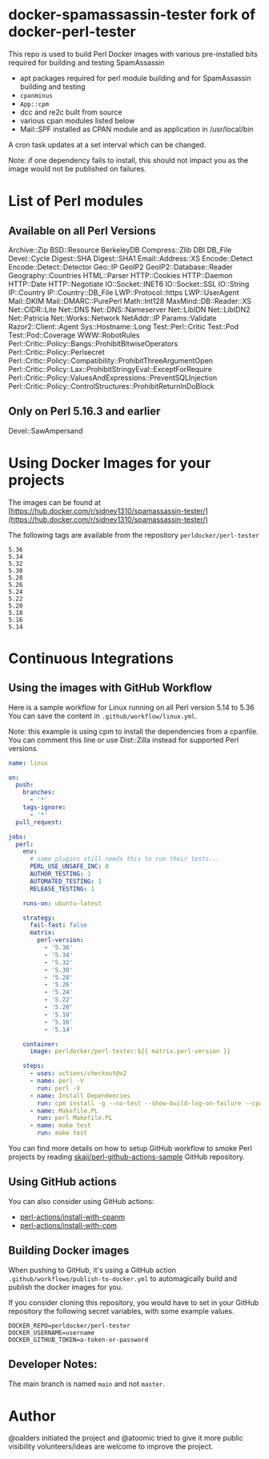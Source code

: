 # docker-spamassassin-tester fork of docker-perl-tester

This repo is used to build Perl Docker images with various pre-installed bits required for building and testing SpamAssassin

- apt packages required for perl module building and for SpamAssassin building and testing
- `cpanminus`
- `App::cpm`
- dcc and re2c built from source
- various cpan modules listed below
- Mail::SPF installed as CPAN module and as application in /usr/local/bin

A cron task updates at a set interval which can be changed.

Note: if one dependency fails to install, this should not impact you as the image would not be published
on failures.

# List of Perl modules

## Available on all Perl Versions

Archive::Zip BSD::Resource BerkeleyDB Compress::Zlib DBI DB_File Devel::Cycle
Digest::SHA Digest::SHA1 Email::Address::XS Encode::Detect Encode::Detect::Detector
Geo::IP GeoIP2 GeoIP2::Database::Reader Geography::Countries HTML::Parser HTTP::Cookies
HTTP::Daemon HTTP::Date HTTP::Negotiate IO::Socket::INET6 IO::Socket::SSL IO::String
IP::Country IP::Country::DB_File LWP::Protocol::https LWP::UserAgent Mail::DKIM
Mail::DMARC::PurePerl Math::Int128 MaxMind::DB::Reader::XS Net::CIDR::Lite Net::DNS
Net::DNS::Nameserver Net::LibIDN Net::LibIDN2 Net::Patricia Net::Works::Network NetAddr::IP
Params::Validate Razor2::Client::Agent Sys::Hostname::Long Test::Perl::Critic Test::Pod
Test::Pod::Coverage WWW::RobotRules
Perl::Critic::Policy::Bangs::ProhibitBitwiseOperators Perl::Critic::Policy::Perlsecret
Perl::Critic::Policy::Compatibility::ProhibitThreeArgumentOpen
Perl::Critic::Policy::Lax::ProhibitStringyEval::ExceptForRequire
Perl::Critic::Policy::ValuesAndExpressions::PreventSQLInjection
Perl::Critic::Policy::ControlStructures::ProhibitReturnInDoBlock

## Only on Perl 5.16.3 and earlier

Devel::SawAmpersand

# Using Docker Images for your projects

The images can be found at [https://hub.docker.com/r/sidney1310/spamassassin-tester/](https://hub.docker.com/r/sidney1310/spamassassin-tester/)

The following tags are available from the repository `perldocker/perl-tester`

```
5.36
5.34
5.32
5.30
5.28
5.26
5.24
5.22
5.20
5.18
5.16
5.14
```

# Continuous Integrations

## Using the images with GitHub Workflow

Here is a sample workflow for Linux running on all Perl version 5.14 to 5.36
You can save the content in `.github/workflow/linux.yml`.

Note: this example is using cpm to install the dependencies from a cpanfile.
You can comment this line or use Dist::Zilla instead for supported Perl versions.

```yaml
name: linux

on:
  push:
    branches:
      - '*'
    tags-ignore:
      - '*'
  pull_request:

jobs:
  perl:
    env:
      # some plugins still needs this to run their tests...
      PERL_USE_UNSAFE_INC: 0
      AUTHOR_TESTING: 1
      AUTOMATED_TESTING: 1
      RELEASE_TESTING: 1

    runs-on: ubuntu-latest

    strategy:
      fail-fast: false
      matrix:
        perl-version:
          - '5.36'
          - '5.34'        
          - '5.32'
          - '5.30'
          - '5.28'
          - '5.26'
          - '5.24'
          - '5.22'
          - '5.20'
          - '5.18'
          - '5.16'
          - '5.14'

    container:
      image: perldocker/perl-tester:${{ matrix.perl-version }}

    steps:
      - uses: actions/checkout@v2
      - name: perl -V
        run: perl -V
      - name: Install Dependencies
        run: cpm install -g --no-test --show-build-log-on-failure --cpanfile cpanfile
      - name: Makefile.PL
        run: perl Makefile.PL
      - name: make test
        run: make test
```

You can find more details on how to setup GitHub workflow to smoke Perl projects by reading [skaji/perl-github-actions-sample](https://github.com/skaji/perl-github-actions-sample) GitHub repository.

## Using GitHub actions

You can also consider using GitHub actions:
- [perl-actions/install-with-cpanm](https://github.com/perl-actions/install-with-cpanm)
- [perl-actions/install-with-cpm](https://github.com/perl-actions/install-with-cpm)

## Building Docker images

When pushing to GitHub, it's using a GitHub action `.github/workflows/publish-to-docker.yml`
to automagically build and publish the docker images for you.

If you consider cloning this repository, you would have to set in your GitHub repository the following secret variables, with some example values.

```
DOCKER_REPO=perldocker/perl-tester
DOCKER_USERNAME=username
DOCKER_GITHUB_TOKEN=a-token-or-password
```

## Developer Notes:

The main branch is named `main` and not `master`.

# Author

@oalders initiated the project and @atoomic tried to give it more public visibility
volunteers/ideas are welcome to improve the project.
